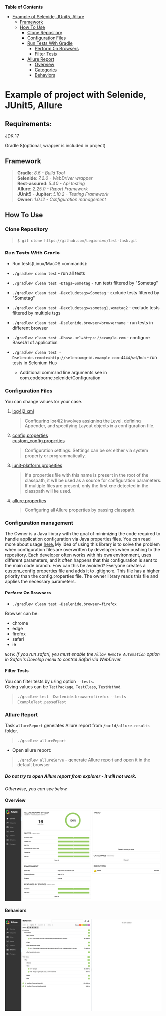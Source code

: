 **Table of Contents**
<!-- TOC -->
* [Example of Selenide, JUnit5, Allure](#example-of-selenide-junit5-allure)
  * [Framework](#framework)
  * [How To Use](#how-to-use)
    * [Clone Repository](#clone-repository)
    * [Configuration Files](#configuration-files)
    * [Run Tests With Gradle](#run-tests-with-gradle)
      * [Perform On Browsers](#perform-on-browsers)
      * [Filter Tests](#filter-tests)
    * [Allure Report](#allure-report)
      * [Overview](#overview)
      * [Categories](#categories)
      * [Behaviors](#behaviors)
<!-- TOC -->

# Example of project with Selenide, JUnit5, Allure

## Requirements:
JDK 17

Gradle 8(optional, wrapper is included in project)

## Framework
> **Gradle**: <em>8.6 - Build Tool</em> <br>
> **Selenide**: <em>7.2.0 - WebDriver wrapper</em> <br>
> **Rest-assured**: <em>5.4.0 - Api testing</em> <br>
> **Allure**: <em>2.25.0 - Report Framework</em> <br>
> **JUnit5 - Jupiter**: <em>5.10.2 - Testing Framework</em> <br>
> **Owner**: <em>1.0.12 - Configuration management</em> <br>

## How To Use
### Clone Repository
> `$ git clone https://github.com/Legionivo/test-task.git`

### Run Tests With Gradle
-  Run tests(Linux/MacOS commands):
* `./gradlew clean test` - run all tests
* `./gradlew clean test -Dtags=Sometag` - run tests filtered by "Sometag"
* `./gradlew clean test -Dexcludetags=Sometag` - exclude tests filtered by "Sometag"
* `./gradlew clean test -Dexcludetags=sometag1,sometag2` - exclude tests filtered by multiple  tags
* `./gradlew clean test -Dselenide.browser=browsername` - run tests in different browser
* `./gradlew clean test -Dbase.url=https://example.com` - configure BaseUrl of application
* `./gradlew clean test -Dselenide.remote=http://seleniumgrid.example.com:4444/wd/hub` - run tests in Selenium Hub

    - Additional command line arguments see in com.codeborne.selenide/Configuration

### Configuration Files
You can change values for your case.

1. [log4j2.xml](src/test/resources/log4j2.xml) <br>
    > Configuring log4j2 involves assigning the Level, defining Appender, and specifying Layout objects in a configuration file.
2. [config.properties](src/test/resources/config.properties) <br> [custom_config.properties](src/test/resources/custom_config.properties) <br>
    > Configuration settings. Settings can be set either via system property or programmatically. 
3. [junit-platform.properties](src/test/resources/junit-platform.properties) <br>
    > If a properties file with this name is present in the root of the classpath, it will be used as a source for configuration parameters. If multiple files are present, only the first one detected in the classpath will be used.
4. [allure.properties](src/test/resources/allure.properties) <br>
    > Configuring all Allure properties by passing classpath.

### Configuration management
The Owner is a Java library with the goal of minimizing the code required to handle application configuration via Java properties files. 
You can read more about usage [here.](https://matteobaccan.github.io/owner/docs/usage/)
My idea of using this library is to solve the problem when configuration files are overwritten by developers when pushing to the repository. 
Each developer often works with his own environment, uses different parameters, and it often happens that this configuration is sent to the main code branch. How can this be avoided? 
Everyone creates a custom_config.properties file and adds it to .gitignore. This file has a higher priority than the config.properties file. 
The owner library reads this file and applies the necessary parameters.


#### Perform On Browsers
* `./gradlew clean test -Dselenide.browser=firefox`

Browser can be:
- chrome
- edge
- firefox
- safari
- ie

<em>`Note`: If you run safari, you must enable the `Allow Remote Automation` option in Safari's Develop menu to control Safari via WebDriver.</em>

#### Filter Tests
You can filter tests by using option `--tests`. <br>
Giving values can be `TestPackage`, `TestClass`, `TestMethod`.
> `./gradlew test -Dselenide.browser=firefox --tests ExampleTest.passedTest`

### Allure Report
Task `allureReport` generates Allure report from `/build/allure-results` folder.
> `./gradlew allureReport`

* Open allure report:
> `./gradlew allureServe` - generate Allure report and open it in the default browser

#####  Do not try to open Allure report from explorer - it will not work.

<em>Otherwise, you can see below.</em>

#### Overview
![](images/allure-report-overview.png?raw=true)

#### Behaviors
![](images/allure-report-behaviors.png?raw=true)
